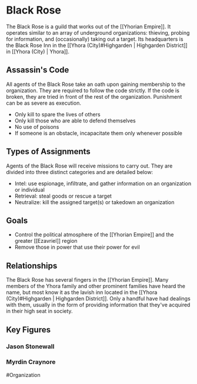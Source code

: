 # Black Rose
The Black Rose is a guild that works out of the [[Yhorian Empire]]. It operates similar to an array of underground organizations: thieving, probing for information, and (occasionally) taking out a target. Its headquarters is the Black Rose Inn in the [[Yhora (City)#Highgarden | Highgarden District]] in [[Yhora (City) | Yhora]]. 

## Assassin's Code
All agents of the Black Rose take an oath upon gaining membership to the organization. They are required to follow the code strictly. If the code is broken, they are tried in front of the rest of the organization. Punishment can be as severe as execution. 
- Only kill to spare the lives of others
- Only kill those who are able to defend themselves
- No use of poisons
- If someone is an obstacle, incapacitate them only whenever possible

## Types of Assignments
Agents of the Black Rose will receive missions to carry out. They are divided into three distinct categories and are detailed below: 
- Intel: use espionage, infiltrate, and gather information on an organization or individual
- Retrieval: steal goods or rescue a target
- Neutralize: kill the assigned target(s) or takedown an organization

## Goals
- Control the political atmosphere of the [[Yhorian Empire]] and the greater [[Ezavriel]] region
- Remove those in power that use their power for evil  

## Relationships
The Black Rose has several fingers in the [[Yhorian Empire]]. Many members of the Yhora family and other prominent families have heard the name, but most know it as the lavish inn located in the [[Yhora (City)#Highgarden | Highgarden District]]. Only a handful have had dealings with them, usually in the form of providing information that they've acquired in their high seat in society.

## Key Figures
### Jason Stonewall

### Myrdin Craynore


#Organization